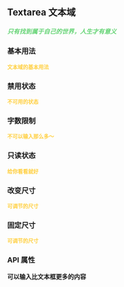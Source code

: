 ## Textarea 文本域

<h5 style="color: #66d476">只有找到属于自己的世界，人生才有意义</h5>

<script setup>
    import BasicDemo from '../demo/basic_demo.vue'
    import DisabledDemo from '../demo/disabled_demo.vue'
    import MaxLengthDemo from '../demo/max_length_demo.vue'
    import ReadonlyDemo from '../demo/readonly_demo.vue'
    import SizeDemo from '../demo/size_demo.vue'
    import ResizeDemo from '../demo/resize_demo.vue'
    import Preview from '../../../src/components/preview.vue'
</script>

### 基本用法

<p style="color: #ffcf3f; font-size: 12px; font-weight: 900;">文本域的基本用法</p>
<BasicDemo />
<Preview comp="textarea" demo="basic_demo"/>

### 禁用状态

<p style="color: #ffcf3f; font-size: 12px; font-weight: 900;">不可用的状态</p>
<DisabledDemo comp="textarea" demo="disabled_demo"/>
<Preview comp="textarea" demo="disabled_demo"/>

### 字数限制

<p style="color: #ffcf3f; font-size: 12px; font-weight: 900;">不可以输入那么多～</p>
<MaxLengthDemo />
<Preview comp="textarea" demo="max_length_demo"/>

### 只读状态

<p style="color: #ffcf3f; font-size: 12px; font-weight: 900;">给你看看就好</p>
<ReadonlyDemo />
<Preview comp="textarea" demo="readonly_demo"/>

### 改变尺寸

<p style="color: #ffcf3f; font-size: 12px; font-weight: 900;">可调节的尺寸</p>
<ResizeDemo />
<Preview comp="textarea" demo="resize_demo"/>

### 固定尺寸

<p style="color: #ffcf3f; font-size: 12px; font-weight: 900;">可调节的尺寸</p>
<SizeDemo />
<Preview comp="textarea" demo="size_demo" />

<!-- API表格 -->

### API 属性

<p style="color: var(--color-success); font-size: 14px; font-weight: 900;">可以输入比文本框更多的内容</p>
<script setup>
    import ApiTable from '../../../src/components/api_table.vue'
    const data = {
        columns: [
            {
                title: '名称'
            },
            {
                title: '类型'
            },
            {
                title: '默认值'
            },
            {
                title: '说明'
            }
        ],
        item: [
            {
                name: 'model-value',
                type: 'String | Number',
                default: 'null',
                explain: '绑定的值'
            },
            {
                name: 'placeholder',
                type: 'String',
                default: '请输入',
                explain: '默认显示'
            },
            {
                name: 'disabled',
                type: 'Boolean',
                default: 'false | true',
                explain: '禁用属性'
            },
            {
                name: 'rows',
                type: 'Number',
                default: '4',
                explain: '显示行数'
            },
            {
                name: 'cols',
                type: 'Number',
                default: '30',
                explain: '显示字数'
            },
            {
                name: 'readonly',
                type: 'Boolean',
                default: 'false | true',
                explain: '只读属性'
            },
            {
                name: 'maxlength',
                type: 'Number',
                default: '10',
                explain: '最大输入字数'
            },
            {
                name: 'resize',
                type: 'Boolean',
                default: 'false | true',
                explain: '调整尺寸'
            }
        ]
  }
</script>
<ApiTable :data="data" />
